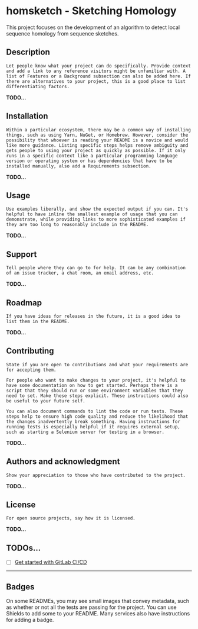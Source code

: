 # homsketch - Sketching Homology

This project focuses on the development of an algorithm to detect local sequence homology from sequence sketches.

## Description

``
Let people know what your project can do specifically. Provide context and add a link to any reference visitors might be unfamiliar with. A list of Features or a Background subsection can also be added here. If there are alternatives to your project, this is a good place to list differentiating factors.
``

**TODO...**

## Installation

``
Within a particular ecosystem, there may be a common way of installing things, such as using Yarn, NuGet, or Homebrew. However, consider the possibility that whoever is reading your README is a novice and would like more guidance. Listing specific steps helps remove ambiguity and gets people to using your project as quickly as possible. If it only runs in a specific context like a particular programming language version or operating system or has dependencies that have to be installed manually, also add a Requirements subsection.
``

**TODO...**

## Usage

``
Use examples liberally, and show the expected output if you can. It's helpful to have inline the smallest example of usage that you can demonstrate, while providing links to more sophisticated examples if they are too long to reasonably include in the README.
``

**TODO...**

## Support

``
Tell people where they can go to for help. It can be any combination of an issue tracker, a chat room, an email address, etc.
``

**TODO...**

## Roadmap

``
If you have ideas for releases in the future, it is a good idea to list them in the README.
``

**TODO...**

## Contributing

``
State if you are open to contributions and what your requirements are for accepting them.
``

``
For people who want to make changes to your project, it's helpful to have some documentation on how to get started. Perhaps there is a script that they should run or some environment variables that they need to set. Make these steps explicit. These instructions could also be useful to your future self.
``

``
You can also document commands to lint the code or run tests. These steps help to ensure high code quality and reduce the likelihood that the changes inadvertently break something. Having instructions for running tests is especially helpful if it requires external setup, such as starting a Selenium server for testing in a browser.
``

**TODO...**

## Authors and acknowledgment

``
Show your appreciation to those who have contributed to the project.
``

**TODO...**

## License

``
For open source projects, say how it is licensed.
``

**TODO...**

## TODOs...

- [ ] [Get started with GitLab CI/CD](https://docs.gitlab.com/ee/ci/quick_start/index.html)

***

## Badges
On some READMEs, you may see small images that convey metadata, such as whether or not all the tests are passing for the project. You can use Shields to add some to your README. Many services also have instructions for adding a badge.
